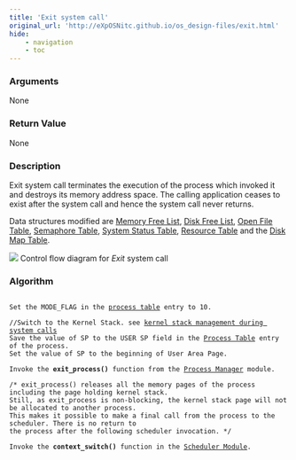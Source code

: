 ```yaml
---
title: 'Exit system call'
original_url: 'http://eXpOSNitc.github.io/os_design-files/exit.html'
hide:
    - navigation
    - toc
---
```


### Arguments
None

### Return Value
None

### Description
Exit system call terminates the execution of the process which invoked it and destroys its memory address space. The calling application ceases to exist after the system call and hence the system call never returns.

Data structures modified are [Memory Free List](mem_ds.html#mem_free_list), [Disk Free List](disk_ds.html#disk_free_list), [Open File Table](mem_ds.html#file_table), [Semaphore Table](mem_ds.html#sem_table), [System Status Table](mem_ds.html#ss_table), [Resource Table](process_table.html#per_process_table) and the [Disk Map Table](process_table.html#disk_map_table).


![](../img/roadmap/exit.png)
Control flow diagram for *Exit* system call
  

### Algorithm

<pre><code>
Set the MODE_FLAG in the <a href="process_table.html">process table</a> entry to 10.

//Switch to the Kernel Stack. see <a href="stack_smcall.html">kernel stack management during system calls</a>
Save the value of SP to the USER SP field in the <a href="process_table.html">Process Table</a> entry of the process.
Set the value of SP to the beginning of User Area Page.

Invoke the <b>exit_process()</b> function from the <a href="../os_modules/Module_1.html">Process Manager</a> module.

/* exit_process() releases all the memory pages of the process including the page holding kernel stack.
Still, as exit_process is non-blocking, the kernel stack page will not be allocated to another process.
This makes it possible to make a final call from the process to the scheduler. There is no return to
the process after the following scheduler invocation. */ 

Invoke the <b>context_switch()</b> function in the <a href="../os_modules/Module_5.html">Scheduler Module</a>.
	
</code></pre>  
